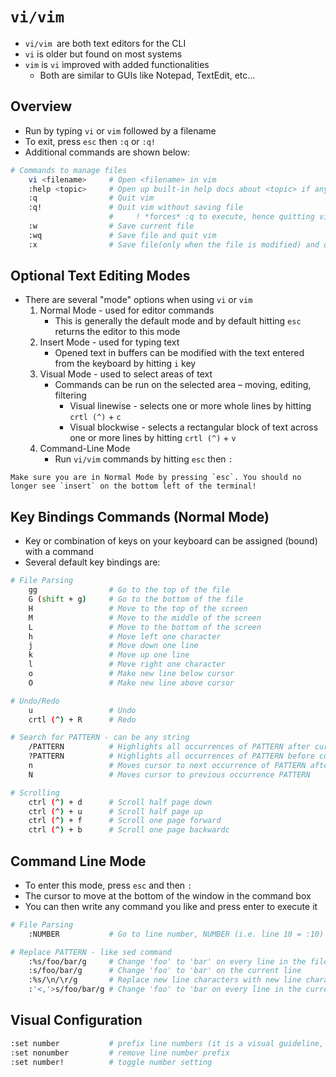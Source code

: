 #  `vi/vim` 

- `vi/vim `are both text editors for the CLI
- `vi` is older but found on most systems
- `vim` is `vi` improved with added functionalities 
  - Both are similar to GUIs like Notepad, TextEdit, etc... 

## Overview

- Run by typing `vi` or `vim` followed by a filename
- To exit, press `esc` then `:q` or `:q!`
- Additional commands are shown below:

```bash
# Commands to manage files
    vi <filename>     # Open <filename> in vim
    :help <topic>     # Open up built-in help docs about <topic> if any exists
    :q                # Quit vim
    :q!               # Quit vim without saving file
                      #     ! *forces* :q to execute, hence quitting vim without saving
    :w                # Save current file
    :wq               # Save file and quit vim
    :x                # Save file(only when the file is modified) and quit vim
```

## Optional Text Editing Modes

- There are several "mode" options when using `vi` or `vim`
  1. Normal Mode - used for editor commands
     - This is generally the default mode and by default hitting `esc` returns the editor to this mode
  2. Insert Mode - used for typing text 
     - Opened text in buffers can be modified with the text entered from the keyboard by hitting `i` key
  3. Visual Mode - used to select areas of text
     - Commands can be run on the selected area – moving, editing, filtering 
       - Visual linewise - selects one or more whole lines by hitting `crtl (^)` + `c`
       - Visual blockwise - selects a rectangular block of text across one or more lines by hitting `crtl (^)` + `v`
  4. Command-Line Mode 
     - Run `vi/vim` commands by hitting `esc` then `:`

```{admonition} When switching between modes:
Make sure you are in Normal Mode by pressing `esc`. You should no longer see `insert` on the bottom left of the terminal!
```

## Key Bindings Commands (Normal Mode)

- Key or combination of keys on your keyboard can be assigned (bound) with a command
- Several default key bindings are:

```bash
# File Parsing
    gg                # Go to the top of the file
    G (shift + g)     # Go to the bottom of the file
    H                 # Move to the top of the screen
    M                 # Move to the middle of the screen
    L                 # Move to the bottom of the screen
    h                 # Move left one character
    j                 # Move down one line
    k                 # Move up one line
    l                 # Move right one character
    o                 # Make new line below cursor
    O                 # Make new line above cursor

# Undo/Redo
    u                 # Undo
    crtl (^) + R      # Redo

# Search for PATTERN - can be any string
    /PATTERN          # Highlights all occurrences of PATTERN after cursor
    ?PATTERN          # Highlights all occurrences of PATTERN before cursor
    n                 # Moves cursor to next occurrence of PATTERN after search
    N                 # Moves cursor to previous occurrence PATTERN 

# Scrolling
    ctrl (^) + d      # Scroll half page down
    ctrl (^) + u      # Scroll half page up
    ctrl (^) + f      # Scroll one page forward
    ctrl (^) + b      # Scroll one page backwardc
```

## Command Line Mode

- To enter this mode, press `esc` and then `:`
- The cursor to move at the bottom of the window in the command box
- You can then write any command you like and press enter to execute it
  
```bash
# File Parsing
    :NUMBER           # Go to line number, NUMBER (i.e. line 10 = :10)

# Replace PATTERN - like sed command
    :%s/foo/bar/g     # Change 'foo' to 'bar' on every line in the file
    :s/foo/bar/g      # Change 'foo' to 'bar' on the current line
    :%s/\n/\r/g       # Replace new line characters with new line characters
    :'<,'>s/foo/bar/g # Change 'foo' to 'bar on every line in the current visual
```

## Visual Configuration

```bash
:set number           # prefix line numbers (it is a visual guideline, won't modify text)
:set nonumber         # remove line number prefix
:set number!          # toggle number setting
```